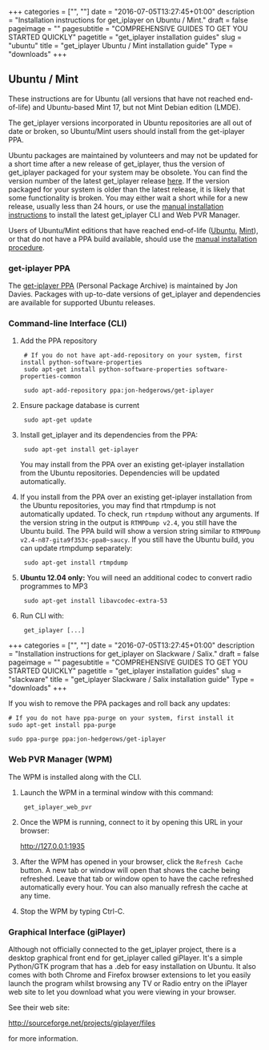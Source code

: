 +++
categories = ["", ""]
date = "2016-07-05T13:27:45+01:00"
description = "Installation instructions for get_iplayer on Ubuntu / Mint."
draft = false
pageimage = ""
pagesubtitle = "COMPREHENSIVE GUIDES TO GET YOU STARTED QUICKLY"
pagetitle = "get_iplayer installation guides"
slug = "ubuntu"
title = "get_iplayer Ubuntu / Mint installation guide"
Type = "downloads"
+++

## Ubuntu / Mint

These instructions are for Ubuntu (all versions that have not reached end-of-life) and Ubuntu-based Mint 17, but not Mint Debian edition (LMDE). 

The get_iplayer versions incorporated in Ubuntu repositories are all out of date or broken, so Ubuntu/Mint users should install from the get-iplayer PPA.

Ubuntu packages are maintained by volunteers and may not be updated for a short time after a new release of get_iplayer, thus the version of get_iplayer packaged for your system may be obsolete. You can find the version number of the latest get_iplayer release [here](https://github.com/get-iplayer/get_iplayer/releases). If the version packaged for your system is older than the latest release, it is likely that some functionality is broken. You may either wait a short while for a new release, usually less than 24 hours, or use the [manual installation instructions](/wiki/unix) to install the latest get_iplayer CLI and Web PVR Manager.

Users of Ubuntu/Mint editions that have reached end-of-life ([Ubuntu](https://wiki.ubuntu.com/Releases), [Mint](http://www.linuxmint.com/oldreleases.php)), or that do not have a PPA build available, should use the [manual installation procedure](/wiki/unix).

### get-iplayer PPA

The [get-iplayer PPA](https://launchpad.net/~jon-hedgerows/+archive/get-iplayer) (Personal Package Archive) is maintained by Jon Davies.  Packages with up-to-date versions of get_iplayer and dependencies are available for supported Ubuntu releases.

### Command-line Interface (CLI)

1. Add the PPA repository

        # If you do not have apt-add-repository on your system, first install python-software-properties
        sudo apt-get install python-software-properties software-properties-common

    	sudo apt-add-repository ppa:jon-hedgerows/get-iplayer

2. Ensure package database is current

    	sudo apt-get update

3. Install get_iplayer and its dependencies from the PPA:

    	sudo apt-get install get-iplayer
    
    You may install from the PPA over an existing get-iplayer installation from the Ubuntu repositories.  Dependencies will be updated automatically.

4. If you install from the PPA over an existing get-iplayer installation from the Ubuntu repositories, you may find that rtmpdump is not automatically updated. To check, run `rtmpdump` without any arguments. If the version string in the output is `RTMPDump v2.4`, you still have the Ubuntu build.  The PPA build will show a version string similar to `RTMPDump v2.4-n87-gita9f353c-ppa8~saucy`.  If you still have the Ubuntu build, you can update rtmpdump separately:

        sudo apt-get install rtmpdump

5. **Ubuntu 12.04 only:** You will need an additional codec to convert radio programmes to MP3

        sudo apt-get install libavcodec-extra-53

6. Run CLI with:

    	get_iplayer [...]

+++
categories = ["", ""]
date = "2016-07-05T13:27:45+01:00"
description = "Installation instructions for get_iplayer on Slackware / Salix."
draft = false
pageimage = ""
pagesubtitle = "COMPREHENSIVE GUIDES TO GET YOU STARTED QUICKLY"
pagetitle = "get_iplayer installation guides"
slug = "slackware"
title = "get_iplayer Slackware / Salix installation guide"
Type = "downloads"
+++

If you wish to remove the PPA packages and roll back any updates:

    # If you do not have ppa-purge on your system, first install it
    sudo apt-get install ppa-purge

    sudo ppa-purge ppa:jon-hedgerows/get-iplayer

### Web PVR Manager (WPM)

The WPM is installed along with the CLI.

1. Launch the WPM in a terminal window with this command:

    	get_iplayer_web_pvr

2. Once the WPM is running, connect to it by opening this URL in your browser:

    <http://127.0.0.1:1935>

3. After the WPM has opened in your browser, click the `Refresh Cache` button.  A new tab or window will open that shows the cache being refreshed.  Leave that tab or window open to have the cache refreshed automatically every hour.  You can also manually refresh the cache at any time.

4. Stop the WPM by typing Ctrl-C.

### Graphical Interface (giPlayer)

Although not officially connected to the get_iplayer project, there is a desktop graphical front end for get_iplayer called giPlayer.  It's a simple Python/GTK program that has a .deb for easy installation on Ubuntu.  It also comes with both Chrome and Firefox browser extensions to let you easily launch the program whilst browsing any TV or Radio entry on the iPlayer web site to let you download what you were viewing in your browser.

See their web site:

<http://sourceforge.net/projects/giplayer/files>

for more information.